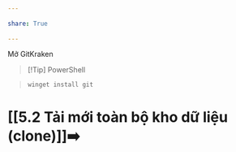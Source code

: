 ---  
share: True  
---  
Mở GitKraken  
> [!Tip] PowerShell  
> `winget install git`  
  
# [[5.2 Tải mới toàn bộ kho dữ liệu (clone)]]➡️  
